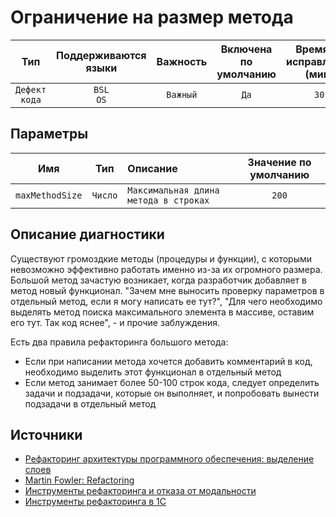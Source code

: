 # Ограничение на размер метода

| Тип | Поддерживаются<br/>языки | Важность | Включена<br/>по умолчанию | Время на<br/>исправление (мин) | Тэги |
| :-: | :-: | :-: | :-: | :-: | :-: |
| `Дефект кода` | `BSL`<br/>`OS` | `Важный` | `Да` | `30` | `badpractice` |

## Параметры 

| Имя | Тип | Описание | Значение по умолчанию |
| :-: | :-: | :-- | :-: |
| `maxMethodSize` | `Число` | ```Максимальная длина метода в строках``` | ```200``` |

<!-- Блоки выше заполняются автоматически, не трогать -->
## Описание диагностики

Существуют громоздкие методы (процедуры и функции), с которыми невозможно эффективно работать именно из-за их огромного размера.  
Большой метод зачастую возникает, когда разработчик добавляет в метод новый функционал. "Зачем мне выносить проверку параметров в отдельный метод, если я могу написать ее тут?", "Для чего необходимо выделять метод поиска максимального элемента в массиве, оставим его тут. Так код яснее", - и прочие заблуждения.  

Есть два правила рефакторинга большого метода:

- Если при написании метода хочется добавить комментарий в код, необходимо выделить этот функционал в отдельный метод
- Если метод занимает более 50-100 строк кода, следует определить задачи и подзадачи, которые он выполняет, и попробовать вынести подзадачи в отдельный метод

## Источники

- [Рефакторинг архитектуры программного обеспечения: выделение слоев](http://citforum.ru/SE/project/refactor/)
- [Martin Fowler: Refactoring](https://www.refactoring.com/)
- [Инструменты рефакторинга и отказа от модальности](https://v8.1c.ru/o7/201312ref/index.htm)
- [Инструменты рефакторинга в 1С](https://www.koderline.ru/expert/programming/article-vspomogatelnye-funktsii-v-1s/#anchor6)
